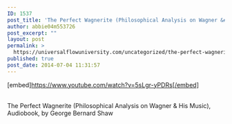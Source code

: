 ```yaml
---
ID: 1537
post_title: 'The Perfect Wagnerite (Philosophical Analysis on Wagner &#038; His Music), , by Bernard Shaw'
author: abbie04m553726
post_excerpt: ""
layout: post
permalink: >
  https://universalflowuniversity.com/uncategorized/the-perfect-wagnerite-philosophical-analysis-on-wagner-his-music-by-bernard-shaw/
published: true
post_date: 2014-07-04 11:31:57
---
```

[embed]https://www.youtube.com/watch?v=5sLgr-yPDRs[/embed]</br></br>
<p>The Perfect Wagnerite (Philosophical Analysis on Wagner & His Music), Audiobook, by George Bernard Shaw</p>